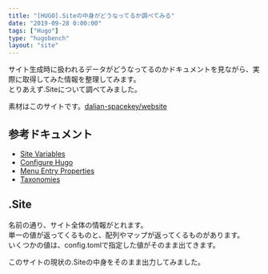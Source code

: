 ```yaml
---
title: "[HUGO].Siteの中身がどうなってるか調べてみる"
date: "2019-09-28 0:00:00"
tags: ["Hugo"]
type: "hugobench"
layout: "site"
---
```


サイト生成時に扱われるデータがどうなってるのかドキュメントを見ながら、実際に取得してみた情報を整理してみます。  
とりあえず.Siteについて調べてみました。

<!--more-->

素材はこのサイトです。[dalian-spacekey/website](https://github.com/dalian-spacekey/website)

## 参考ドキュメント

* [Site Variables](https://gohugo.io/variables/site/)
* [Configure Hugo](https://gohugo.io/getting-started/configuration/)
* [Menu Entry Properties](https://gohugo.io/variables/menus/)
* [Taxonomies](https://gohugo.io/content-management/taxonomies/)

## .Site

名前の通り、サイト全体の情報がとれます。  
単一の値が返ってくるものと、配列やマップが返ってくるものがあります。  
いくつかの値は、config.tomlで指定した値がそのまま出てきます。

このサイトの現状の.Siteの中身をそのまま出力してみました。  
